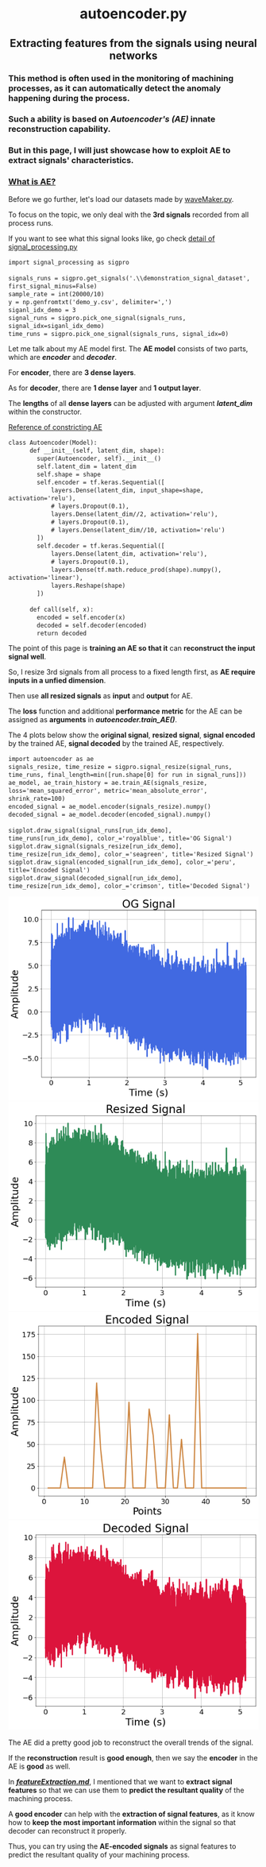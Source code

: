<h1 align="center">
autoencoder.py
</h1>
<h2 align="center">
Extracting features from the signals using neural networks
</h2>

### This method is often used in the monitoring of machining processes, as it can automatically detect the anomaly happening during the process.

### Such a ability is based on ***Autoencoder's*** *(AE)* innate **reconstruction capability**.

### But in this page, I will just showcase how to exploit AE to extract signals' characteristics.

### [What is AE?](https://www.jeremyjordan.me/autoencoders/ "link" )

Before we go further, let's load our datasets made by [waveMaker.py](waveMaker.md "link" ).

To focus on the topic, we only deal with the **3rd signals** recorded from all process runs.

If you want to see what this signal looks like, go check [detail of signal_processing.py](signal_processing.md "link" )

```
import signal_processing as sigpro

signals_runs = sigpro.get_signals('.\\demonstration_signal_dataset', first_signal_minus=False)
sample_rate = int(20000/10)
y = np.genfromtxt('demo_y.csv', delimiter=',')
siganl_idx_demo = 3
signal_runs = sigpro.pick_one_signal(signals_runs, signal_idx=siganl_idx_demo)
time_runs = sigpro.pick_one_signal(signals_runs, signal_idx=0)
```

Let me talk about my AE model first. The **AE model** consists of two parts, which are ***encoder*** and ***decoder***.

For **encoder**, there are **3 dense layers**. 

As for **decoder**, there are **1 dense layer** and **1 output layer**.

The **lengths** of all **dense layers** can be adjusted with argument ***latent_dim*** within the constructor.

[Reference of constricting AE](https://www.tensorflow.org/tutorials/generative/autoencoder "link" )

```
class Autoencoder(Model):
      def __init__(self, latent_dim, shape):
        super(Autoencoder, self).__init__()
        self.latent_dim = latent_dim
        self.shape = shape
        self.encoder = tf.keras.Sequential([
            layers.Dense(latent_dim, input_shape=shape, activation='relu'),
            # layers.Dropout(0.1),
            layers.Dense(latent_dim//2, activation='relu'),
            # layers.Dropout(0.1),
            # layers.Dense(latent_dim//10, activation='relu')
        ])
        self.decoder = tf.keras.Sequential([
            layers.Dense(latent_dim, activation='relu'),
            # layers.Dropout(0.1),
            layers.Dense(tf.math.reduce_prod(shape).numpy(), activation='linear'),
            layers.Reshape(shape)
        ])
    
      def call(self, x):
        encoded = self.encoder(x)
        decoded = self.decoder(encoded)
        return decoded
```

The point of this page is **training an AE so that it** can **reconstruct the input signal well**.

So, I resize 3rd signals from all process to a fixed length first, as **AE require inputs in a unfied dimension**.

Then use **all resized signals** as **input** and **output** for AE.

The **loss** function and additional **performance metric** for the AE can be assigned as **arguments** in ***autoencoder.train_AE()***.

The 4 plots below show the **original signal**, **resized signal**, **signal encoded** by the trained AE, **signal decoded** by the trained AE, respectively.

```
import autoencoder as ae
signals_resize, time_resize = sigpro.signal_resize(signal_runs, time_runs, final_length=min([run.shape[0] for run in signal_runs]))
ae_model, ae_train_history = ae.train_AE(signals_resize, loss='mean_squared_error', metric='mean_absolute_error', shrink_rate=100)
encoded_signal = ae_model.encoder(signals_resize).numpy()
decoded_signal = ae_model.decoder(encoded_signal).numpy()

sigplot.draw_signal(signal_runs[run_idx_demo], time_runs[run_idx_demo], color_='royalblue', title='OG Signal')
sigplot.draw_signal(signals_resize[run_idx_demo], time_resize[run_idx_demo], color_='seagreen', title='Resized Signal')
sigplot.draw_signal(encoded_signal[run_idx_demo], color_='peru', title='Encoded Signal')
sigplot.draw_signal(decoded_signal[run_idx_demo], time_resize[run_idx_demo], color_='crimson', title='Decoded Signal')
```

![OG](image/AE_1.png)
![Resized](image/AE_2.png)
![Encoded](image/AE_3.png)
![Decoded](image/AE_4.png)

The AE did a pretty good job to reconstruct the overall trends of the signal. 

If the **reconstruction** result is **good enough**, then we say the **encoder** in the AE is **good** as well.

In ***[featureExtraction.md](featureExtraction.md "link" )***, I mentioned that we want to **extract signal features** so that we can use them to **predict the resultant quality** of the machining process.

A **good encoder** can help with the **extraction of signal features**, as it know how to **keep the most important information** within the signal so that decoder can reconstruct it properly.

Thus, you can try using the **AE-encoded signals** as signal features to predict the resultant quality of your machining process.
